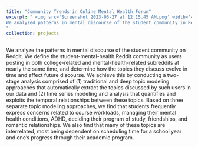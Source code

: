 ```yaml
---
title: "Community Trends in Online Mental Health Forum"
excerpt: " <img src='Screenshot 2023-06-27 at 12.15.45 AM.png' width='480' height='480' align='left'>
We analyzed patterns in mental discourse of the student community in Reddit. We performed topic modeling and time series modeling and analysis that quantifies relationships between the qualitative topics. [(Link to paper)](https://drive.google.com/file/d/1kvblhM9Va7gG3Y1IFgrw00ocZ7hKVH63/view)<br>
"
collection: projects
---
```


We analyze the patterns in mental discourse of the student community on Reddit. We define the student-mental-health Reddit community as users posting in both college-related and mental-health-related subreddits at nearly the same time, and determine how the topics they discuss evolve in time and affect future discourse. We achieve this by conducting a two-stage analysis comprised of (1) traditional and deep topic modeling approaches that automatically extract the topics discussed by such users in our data and (2) time series modeling and analysis that quantifies and exploits the temporal relationships between these topics. Based on three separate topic modeling approaches, we find that students frequently express concerns related to course workloads, managing their mental health conditions, ADHD, deciding their program of study, friendships, and romantic relationships. We also find that many of these topics are interrelated, most being dependent on scheduling time for a school year and one’s progress through their academic program.
